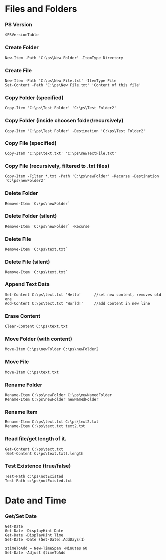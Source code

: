 # Files and Folders

### PS Version
```
$PSVersionTable
```
### Create Folder
```
New-Item -Path 'C:\ps\New Folder' -ItemType Directory
```
### Create File
```
New-Item -Path 'C:\ps\New File.txt' -ItemType File
Set-Content -Path 'C:\ps\New File.txt' 'Content of this file'
```
### Copy Folder (specified)
```
Copy-Item 'C:\ps\Test Folder' 'C:\ps\Test Folder2'
```
### Copy Folder (inside choosen folder/recursively)
```
Copy-Item 'C:\ps\Test Folder' -Destination 'C:\ps\Test Folder2'
```
### Copy File (specified)
```
Copy-Item 'C:\ps\text.txt' 'C:\ps\newTextFile.txt'
```
### Copy File (recursively, filtered to .txt files)
```
Copy-Item -Filter *.txt -Path 'C:\ps\newFolder' -Recurse -Destination 'C:\ps\newFolder2'
```
### Delete Folder
```
Remove-Item 'C:\ps\newFolder`
```
### Delete Folder (silent)
```
Remove-Item 'C:\ps\newFolder` -Recurse
```
### Delete File
```
Remove-Item 'C:\ps\text.txt`
```
### Delete File (silent)
```
Remove-Item 'C:\ps\text.txt`
```
### Append Text Data
```
Set-Content C:\ps\text.txt 'Hello'      //set new content, removes old one
Add-Content C:\ps\text.txt 'World!'     //add content in new line
```
### Erase Content
```
Clear-Content C:\ps\text.txt
```
### Move Folder (with content)
```
Move-Item C:\ps\newFolder C:\ps\newFolder2
```
### Move File
```
Move-Item C:\ps\text.txt
```
### Rename Folder
```
Rename-Item C:\ps\newFolder C:\ps\newNamedFolder
Rename-Item C:\ps\newFolder newNamedFolder
```
### Rename Item
```
Rename-Item C:\ps\text.txt C:\ps\text2.txt
Rename-Item C:\ps\text.txt text2.txt
```
### Read file/get length of it.
```
Get-Content C:\ps\text.txt
(Get-Content C:\ps\text.txt).length
```
### Test Existence (true/false)
```
Test-Path c:\ps\notExisted
Test-Path c:\ps\notExisted.txt
```


# Date and Time

### Get/Set Date
```
Get-Date
Get-Date -DisplayHint Date
Get-Date -DisplayHint Time
Set-Date -Date (Get-Date).AddDays(1)

$timeToAdd = New-TimeSpan -Minutes 60
Set-Date -Adjust $timeToAdd
```




































